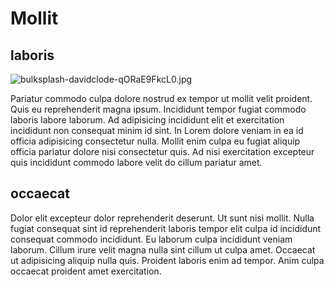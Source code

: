 # Mollit

## laboris

<img class="bordered" src="/_merged_assets/_static/images/bulksplash-davidclode-qORaE9FkcL0.jpg" alt="bulksplash-davidclode-qORaE9FkcL0.jpg" />

Pariatur commodo culpa dolore nostrud ex tempor ut mollit velit proident. Quis eu reprehenderit magna ipsum. Incididunt tempor fugiat commodo laboris labore laborum. Ad adipisicing incididunt elit et exercitation incididunt non consequat minim id sint. In Lorem dolore veniam in ea id officia adipisicing consectetur nulla. Mollit enim culpa eu fugiat aliquip officia pariatur dolore nisi consectetur quis. Ad nisi exercitation excepteur quis incididunt commodo labore velit do cillum pariatur amet.

## occaecat

Dolor elit excepteur dolor reprehenderit deserunt. Ut sunt nisi mollit. Nulla fugiat consequat sint id reprehenderit laboris tempor elit culpa id incididunt consequat commodo incididunt. Eu laborum culpa incididunt veniam laborum. Cillum irure velit magna nulla sint cillum ut culpa amet. Occaecat ut adipisicing aliquip nulla quis. Proident laboris enim ad tempor. Anim culpa occaecat proident amet exercitation.